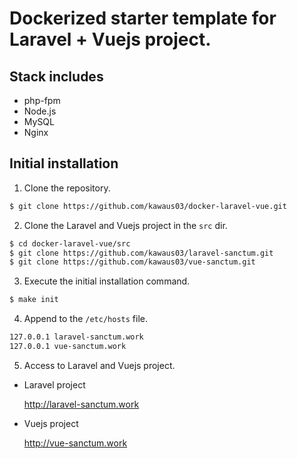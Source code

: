 # Dockerized starter template for Laravel + Vuejs project.

## Stack includes
* php-fpm
* Node.js
* MySQL
* Nginx

## Initial installation

1. Clone the repository.

```bash
$ git clone https://github.com/kawaus03/docker-laravel-vue.git
```

2. Clone the Laravel and Vuejs project in the `src` dir.

```bash
$ cd docker-laravel-vue/src
$ git clone https://github.com/kawaus03/laravel-sanctum.git
$ git clone https://github.com/kawaus03/vue-sanctum.git
```

3. Execute the initial installation command.

```bash
$ make init
```

4. Append to the `/etc/hosts` file.

```bash
127.0.0.1 laravel-sanctum.work
127.0.0.1 vue-sanctum.work
```

5. Access to Laravel and Vuejs project.

* Laravel project

    http://laravel-sanctum.work

* Vuejs project

    http://vue-sanctum.work
